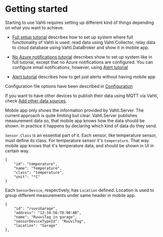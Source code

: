 # Getting started
Starting to use Vahti requires setting up different kind of things depending on what you want to achieve. 

- [Full setup tutorial](FullTutorial.md) describes how to set up system where full functionality of Vahti is used: read data using Vahti.Collector, relay data to cloud database using Vahti.DataBroker and show it in mobile app.

- [No Azure notifications tutorial](NoNotificationsTutorial.ms) describes show to set up system like in full tutorial, except that no Azure notifications are configured. You can configure email notifications, however, using [Alert tutorial](Alerttutorial.md)

- [Alert tutorial](AlertTutorial.md) describes how to get just alerts without having mobile app

Configuration file options have been described in [Configuration](Configuration.md)

If you want to have other devices to publish their data using MQTT via Vahti, check [Add other data sources](AddOtherDataSources.md).

Mobile app only shows the information provided by Vahti.Server. The current approach is quite limiting but clear. Vahti.Server publishes measurement data so, that mobile app knows how the data should be shown. In practice it happens by declaring which kind of data do they send.

`Sensor.Class` is an essential part of it. Each sensor, like temperature sensor, must define its class. For temperature sensor it's `temperature`. That way mobile app knows that it's temperature data, and should be shown in UI in certain way. 
```
{
    "id": "temperature",
    "name": "Temperature",
    "class": "temperature",
    "unit": "°C"
}
```

Each `SensorDevice`, respectively, has `Location` defined. Location is used to group different measurements under same header in mobile app.
```
{
    "id": "ruuviGarage",
    "address": "12:34:56:78:90:AB",
    "name": "RuuviTag in garage",
    "sensorDeviceTypeId": "RuuviTag",
    "location": "Garage"
},
```

